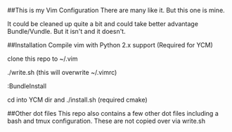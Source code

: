 ##This is my Vim Configuration
There are many like it. But this one is mine.

It could be cleaned up quite a bit and could take better advantage Bundle/Vundle. 
But it isn't and it doesn't.

##Installation
Compile vim with Python 2.x support (Required for YCM)

clone this repo to ~/.vim

./write.sh (this will overwrite ~/.vimrc)

:BundleInstall

cd into YCM dir and ./install.sh (required cmake)

##Other dot files
  This repo also contains a few other dot files including a bash and tmux configuration. These are not copied over via write.sh
